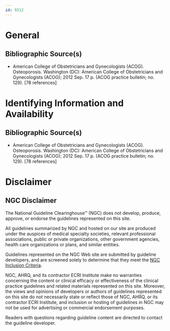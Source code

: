 ```yaml
---
id: 9312
---
```


# General

## Bibliographic Source(s)

- American College of Obstetricians and Gynecologists (ACOG). Osteoporosis. Washington (DC): American College of Obstetricians and Gynecologists (ACOG); 2012 Sep. 17 p. (ACOG practice bulletin; no. 129). [78 references]

# Identifying Information and Availability

## Bibliographic Source(s)

- American College of Obstetricians and Gynecologists (ACOG). Osteoporosis. Washington (DC): American College of Obstetricians and Gynecologists (ACOG); 2012 Sep. 17 p. (ACOG practice bulletin; no. 129). [78 references]

# Disclaimer

## NGC Disclaimer

The National Guideline Clearinghouse™ (NGC) does not develop, produce, approve, or endorse the guidelines represented on this site.

All guidelines summarized by NGC and hosted on our site are produced under the auspices of medical specialty societies, relevant professional associations, public or private organizations, other government agencies, health care organizations or plans, and similar entities.

Guidelines represented on the NGC Web site are submitted by guideline developers, and are screened solely to determine that they meet the [NGC Inclusion Criteria](/help-and-about/summaries/inclusion-criteria).

NGC, AHRQ, and its contractor ECRI Institute make no warranties concerning the content or clinical efficacy or effectiveness of the clinical practice guidelines and related materials represented on this site. Moreover, the views and opinions of developers or authors of guidelines represented on this site do not necessarily state or reflect those of NGC, AHRQ, or its contractor ECRI Institute, and inclusion or hosting of guidelines in NGC may not be used for advertising or commercial endorsement purposes.

Readers with questions regarding guideline content are directed to contact the guideline developer.

